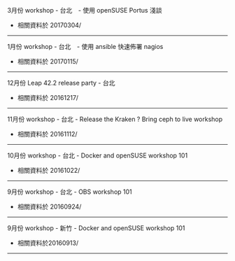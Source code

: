 3月份 workshop - 台北　- 使用 openSUSE Portus 淺談
* 相關資料於 20170304/

---------------------------

1月份 workshop - 台北　- 使用 ansible 快速佈署 nagios
* 相關資料於 20170115/

---------------------------

12月份 Leap 42.2 release party - 台北
* 相關資料於 20161217/

---------------------------

11月份 workshop - 台北 - Release the Kraken ? Bring ceph to live workshop
* 相關資料於 20161112/

---------------------------

10月份 workshop - 台北 - Docker and openSUSE workshop 101
* 相關資料於 20161022/

---------------------------

9月份 workshop - 台北 - OBS workshop 101
* 相關資料於 20160924/

---------------------------

9月份 workshop - 新竹 - Docker and openSUSE workshop 101
* 相關資料於20160913/

---------------------------


